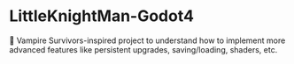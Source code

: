 # LittleKnightMan-Godot4
🦇 Vampire Survivors-inspired project to understand how to implement more advanced features like persistent upgrades, saving/loading, shaders, etc.
